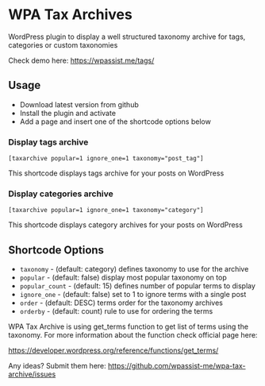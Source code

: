 # WPA Tax Archives

WordPress plugin to display a well structured taxonomy archive for tags, categories or custom taxonomies

Check demo here: https://wpassist.me/tags/

## Usage

- Download latest version from github
- Install the plugin and activate
- Add a page and insert one of the shortcode options below

### Display tags archive

`[taxarchive popular=1 ignore_one=1 taxonomy="post_tag"]`

This shortcode displays tags archive for your posts on WordPress

### Display categories archive

`[taxarchive popular=1 ignore_one=1 taxonomy="category"]` 

This shortcode displays category archives for your posts on WordPress

## Shortcode Options

- `taxonomy` - (default: category) defines taxonomy to use for the archive
- `popular` - (default: false) display most popular taxonomy on top
- `popular_count` - (default: 15) defines number of popular terms to display
- `ignore_one` - (default: false) set to 1 to ignore terms with a single post
- `order` - (default: DESC) terms order for the taxonomy archives
- `orderby` - (default: count) rule to use for ordering the terms

WPA Tax Archive is using get_terms function to get list of terms using the taxonomy. For more information about the function check official page here:

https://developer.wordpress.org/reference/functions/get_terms/

Any ideas? Submit them here: https://github.com/wpassist-me/wpa-tax-archive/issues
